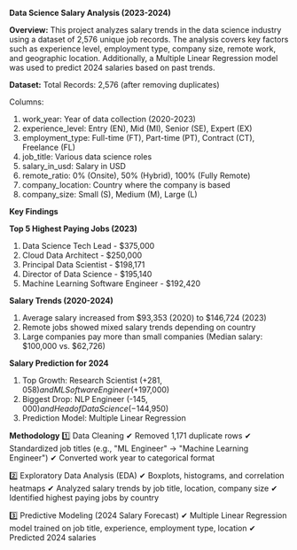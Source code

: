 **Data Science Salary Analysis (2023-2024)**

**Overview:**
This project analyzes salary trends in the data science industry using a dataset of 2,576 unique job records. The analysis covers key factors such as experience level, employment type, company size, remote work, and geographic location. Additionally, a Multiple Linear Regression model was used to predict 2024 salaries based on past trends.

**Dataset:**
Total Records: 2,576 (after removing duplicates)

Columns:
1. work_year: Year of data collection (2020-2023)
2. experience_level: Entry (EN), Mid (MI), Senior (SE), Expert (EX)
3. employment_type: Full-time (FT), Part-time (PT), Contract (CT), Freelance (FL)
4. job_title: Various data science roles
5. salary_in_usd: Salary in USD
6. remote_ratio: 0% (Onsite), 50% (Hybrid), 100% (Fully Remote)
7. company_location: Country where the company is based
8. company_size: Small (S), Medium (M), Large (L)

**Key Findings**

**Top 5 Highest Paying Jobs (2023)**
1. Data Science Tech Lead - $375,000
2. Cloud Data Architect - $250,000
3. Principal Data Scientist - $198,171
4. Director of Data Science - $195,140
5. Machine Learning Software Engineer - $192,420

**Salary Trends (2020-2024)**
1. Average salary increased from $93,353 (2020) to $146,724 (2023)
2. Remote jobs showed mixed salary trends depending on country
3. Large companies pay more than small companies (Median salary: $100,000 vs. $62,726)
   
**Salary Prediction for 2024**

1. Top Growth: Research Scientist (+$281,058) and ML Software Engineer (+$197,000)
2. Biggest Drop: NLP Engineer (-$145,000) and Head of Data Science (-$144,950)
3. Prediction Model: Multiple Linear Regression
   
**Methodology**
1️⃣ Data Cleaning
✔ Removed 1,171 duplicate rows
✔ Standardized job titles (e.g., "ML Engineer" → "Machine Learning Engineer")
✔ Converted work year to categorical format

2️⃣ Exploratory Data Analysis (EDA)
✔ Boxplots, histograms, and correlation heatmaps
✔ Analyzed salary trends by job title, location, company size
✔ Identified highest paying jobs by country

3️⃣ Predictive Modeling (2024 Salary Forecast)
✔ Multiple Linear Regression model trained on job title, experience, employment type, location
✔ Predicted 2024 salaries
